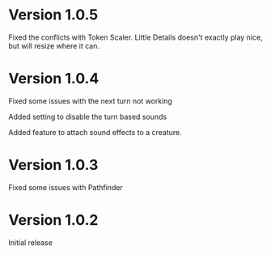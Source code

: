 # Version 1.0.5
Fixed the conflicts with Token Scaler.  Little Details doesn't exactly play nice, but will resize where it can.

# Version 1.0.4
Fixed some issues with the next turn not working

Added setting to disable the turn based sounds

Added feature to attach sound effects to a creature.

# Version 1.0.3
Fixed some issues with Pathfinder

# Version 1.0.2
Initial release
